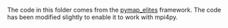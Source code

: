 The code in this folder comes from the [pymap_elites](https://github.com/resibots/pymap_elites) framework.
The code has been modified slightly to enable it to work with mpi4py.